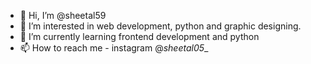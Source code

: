 - 👋 Hi, I’m @sheetal59
- 👀 I’m interested in web development, python and graphic designing.
- 🌱 I’m currently learning frontend development and python
- 📫 How to reach me - instagram @_sheetal05__

<!---
sheetal59/sheetal59 is a ✨ special ✨ repository because its `README.md` (this file) appears on your GitHub profile.
You can click the Preview link to take a look at your changes.
--->
